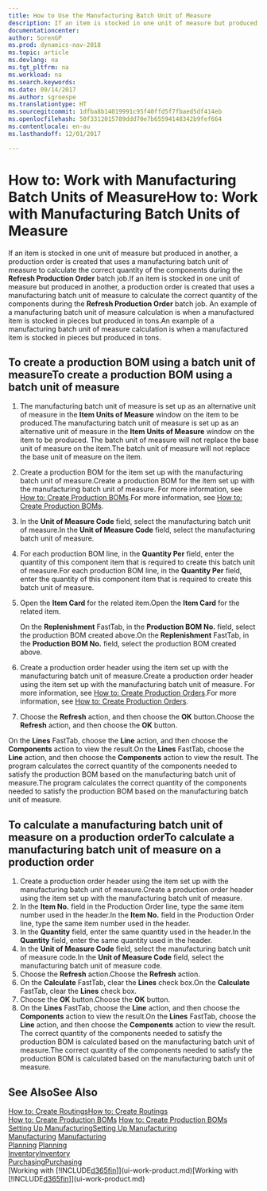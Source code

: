 ```yaml
---
title: How to Use the Manufacturing Batch Unit of Measure
description: If an item is stocked in one unit of measure but produced in another, then the production order must be use a manufacturing batch unit of measure to calculate the correct quantity of components. An example of a manufacturing batch unit of measure calculation is when a manufactured item is stocked in pieces but produced in tons.
documentationcenter: 
author: SorenGP
ms.prod: dynamics-nav-2018
ms.topic: article
ms.devlang: na
ms.tgt_pltfrm: na
ms.workload: na
ms.search.keywords: 
ms.date: 09/14/2017
ms.author: sgroespe
ms.translationtype: HT
ms.sourcegitcommit: 1dfba8b14019991c95f40ffd5f7fbaed5df414eb
ms.openlocfilehash: 50f3312015789ddd70e7b65594148342b9fef664
ms.contentlocale: en-au
ms.lasthandoff: 12/01/2017

---
```

# <a name="how-to-work-with-manufacturing-batch-units-of-measure"></a><span data-ttu-id="869d6-104">How to: Work with Manufacturing Batch Units of Measure</span><span class="sxs-lookup"><span data-stu-id="869d6-104">How to: Work with Manufacturing Batch Units of Measure</span></span>
<span data-ttu-id="869d6-105">If an item is stocked in one unit of measure but produced in another, a production order is created that uses a manufacturing batch unit of measure to calculate the correct quantity of the components during the **Refresh Production Order** batch job.</span><span class="sxs-lookup"><span data-stu-id="869d6-105">If an item is stocked in one unit of measure but produced in another, a production order is created that uses a manufacturing batch unit of measure to calculate the correct quantity of the components during the **Refresh Production Order** batch job.</span></span> <span data-ttu-id="869d6-106">An example of a manufacturing batch unit of measure calculation is when a manufactured item is stocked in pieces but produced in tons.</span><span class="sxs-lookup"><span data-stu-id="869d6-106">An example of a manufacturing batch unit of measure calculation is when a manufactured item is stocked in pieces but produced in tons.</span></span>  

## <a name="to-create-a-production-bom-using-a-batch-unit-of-measure"></a><span data-ttu-id="869d6-107">To create a production BOM using a batch unit of measure</span><span class="sxs-lookup"><span data-stu-id="869d6-107">To create a production BOM using a batch unit of measure</span></span>  
1.  <span data-ttu-id="869d6-108">The manufacturing batch unit of measure is set up as an alternative unit of measure in the **Item Units of Measure** window on the item to be produced.</span><span class="sxs-lookup"><span data-stu-id="869d6-108">The manufacturing batch unit of measure is set up as an alternative unit of measure in the **Item Units of Measure** window on the item to be produced.</span></span> <span data-ttu-id="869d6-109">The batch unit of measure will not replace the base unit of measure on the item.</span><span class="sxs-lookup"><span data-stu-id="869d6-109">The batch unit of measure will not replace the base unit of measure on the item.</span></span>  
2.  <span data-ttu-id="869d6-110">Create a production BOM for the item set up with the manufacturing batch unit of measure.</span><span class="sxs-lookup"><span data-stu-id="869d6-110">Create a production BOM for the item set up with the manufacturing batch unit of measure.</span></span> <span data-ttu-id="869d6-111">For more information, see [How to: Create Production BOMs](production-how-to-create-production-boms.md).</span><span class="sxs-lookup"><span data-stu-id="869d6-111">For more information, see [How to: Create Production BOMs](production-how-to-create-production-boms.md).</span></span>  
3.  <span data-ttu-id="869d6-112">In the **Unit of Measure Code** field, select the manufacturing batch unit of measure.</span><span class="sxs-lookup"><span data-stu-id="869d6-112">In the **Unit of Measure Code** field, select the manufacturing batch unit of measure.</span></span>  
4.  <span data-ttu-id="869d6-113">For each production BOM line, in the **Quantity Per** field, enter the quantity of this component item that is required to create this batch unit of measure.</span><span class="sxs-lookup"><span data-stu-id="869d6-113">For each production BOM line, in the **Quantity Per** field, enter the quantity of this component item that is required to create this batch unit of measure.</span></span>  
5.  <span data-ttu-id="869d6-114">Open the **Item Card** for the related item.</span><span class="sxs-lookup"><span data-stu-id="869d6-114">Open the **Item Card** for the related item.</span></span>  

    <span data-ttu-id="869d6-115">On the **Replenishment** FastTab, in the **Production BOM No.** field, select the production BOM created above.</span><span class="sxs-lookup"><span data-stu-id="869d6-115">On the **Replenishment** FastTab, in the **Production BOM No.** field, select the production BOM created above.</span></span>  
6.  <span data-ttu-id="869d6-116">Create a production order header using the item set up with the manufacturing batch unit of measure.</span><span class="sxs-lookup"><span data-stu-id="869d6-116">Create a production order header using the item set up with the manufacturing batch unit of measure.</span></span> <span data-ttu-id="869d6-117">For more information, see [How to: Create Production Orders](production-how-to-create-production-orders.md).</span><span class="sxs-lookup"><span data-stu-id="869d6-117">For more information, see [How to: Create Production Orders](production-how-to-create-production-orders.md).</span></span>  
7.  <span data-ttu-id="869d6-118">Choose the **Refresh** action, and then choose  the **OK** button.</span><span class="sxs-lookup"><span data-stu-id="869d6-118">Choose the **Refresh** action, and then choose  the **OK** button.</span></span>  

<span data-ttu-id="869d6-119">On the **Lines** FastTab, choose the **Line** action, and then choose the **Components** action to view the result.</span><span class="sxs-lookup"><span data-stu-id="869d6-119">On the **Lines** FastTab, choose the **Line** action, and then choose the **Components** action to view the result.</span></span> <span data-ttu-id="869d6-120">The program calculates the correct quantity of the components needed to satisfy the production BOM based on the manufacturing batch unit of measure.</span><span class="sxs-lookup"><span data-stu-id="869d6-120">The program calculates the correct quantity of the components needed to satisfy the production BOM based on the manufacturing batch unit of measure.</span></span>  

## <a name="to-calculate-a-manufacturing-batch-unit-of-measure-on-a-production-order"></a><span data-ttu-id="869d6-121">To calculate a manufacturing batch unit of measure on a production order</span><span class="sxs-lookup"><span data-stu-id="869d6-121">To calculate a manufacturing batch unit of measure on a production order</span></span>  
1.  <span data-ttu-id="869d6-122">Create a production order header using the item set up with the manufacturing batch unit of measure.</span><span class="sxs-lookup"><span data-stu-id="869d6-122">Create a production order header using the item set up with the manufacturing batch unit of measure.</span></span>  
2.  <span data-ttu-id="869d6-123">In the **Item No.** field in the Production Order line, type the same item number used in the header.</span><span class="sxs-lookup"><span data-stu-id="869d6-123">In the **Item No.** field in the Production Order line, type the same item number used in the header.</span></span>  
3.  <span data-ttu-id="869d6-124">In the **Quantity** field, enter the same quantity used in the header.</span><span class="sxs-lookup"><span data-stu-id="869d6-124">In the **Quantity** field, enter the same quantity used in the header.</span></span>  
4.  <span data-ttu-id="869d6-125">In the **Unit of Measure Code** field, select the manufacturing batch unit of measure code.</span><span class="sxs-lookup"><span data-stu-id="869d6-125">In the **Unit of Measure Code** field, select the manufacturing batch unit of measure code.</span></span>  
5.  <span data-ttu-id="869d6-126">Choose the **Refresh** action.</span><span class="sxs-lookup"><span data-stu-id="869d6-126">Choose the **Refresh** action.</span></span>
6.  <span data-ttu-id="869d6-127">On the **Calculate** FastTab, clear the **Lines** check box.</span><span class="sxs-lookup"><span data-stu-id="869d6-127">On the **Calculate** FastTab, clear the **Lines** check box.</span></span>  
7.  <span data-ttu-id="869d6-128">Choose the **OK** button.</span><span class="sxs-lookup"><span data-stu-id="869d6-128">Choose the **OK** button.</span></span>  
8.  <span data-ttu-id="869d6-129">On the **Lines** FastTab, choose the **Line** action, and then choose the **Components** action to view the result.</span><span class="sxs-lookup"><span data-stu-id="869d6-129">On the **Lines** FastTab, choose the **Line** action, and then choose the **Components** action to view the result.</span></span> <span data-ttu-id="869d6-130">The correct quantity of the components needed to satisfy the production BOM is calculated based on the manufacturing batch unit of measure.</span><span class="sxs-lookup"><span data-stu-id="869d6-130">The correct quantity of the components needed to satisfy the production BOM is calculated based on the manufacturing batch unit of measure.</span></span>  

## <a name="see-also"></a><span data-ttu-id="869d6-131">See Also</span><span class="sxs-lookup"><span data-stu-id="869d6-131">See Also</span></span>  
[<span data-ttu-id="869d6-132">How to: Create Routings</span><span class="sxs-lookup"><span data-stu-id="869d6-132">How to: Create Routings</span></span>](production-how-to-create-routings.md)  
<span data-ttu-id="869d6-133">[How to: Create Production BOMs](production-how-to-create-production-boms.md)   </span><span class="sxs-lookup"><span data-stu-id="869d6-133">[How to: Create Production BOMs](production-how-to-create-production-boms.md)   </span></span>  
[<span data-ttu-id="869d6-134">Setting Up Manufacturing</span><span class="sxs-lookup"><span data-stu-id="869d6-134">Setting Up Manufacturing</span></span>](production-configure-production-processes.md)  
<span data-ttu-id="869d6-135">[Manufacturing](production-manage-manufacturing.md)  </span><span class="sxs-lookup"><span data-stu-id="869d6-135">[Manufacturing](production-manage-manufacturing.md)  </span></span>  
<span data-ttu-id="869d6-136">[Planning](production-planning.md) </span><span class="sxs-lookup"><span data-stu-id="869d6-136">[Planning](production-planning.md) </span></span>  
[<span data-ttu-id="869d6-137">Inventory</span><span class="sxs-lookup"><span data-stu-id="869d6-137">Inventory</span></span>](inventory-manage-inventory.md)  
[<span data-ttu-id="869d6-138">Purchasing</span><span class="sxs-lookup"><span data-stu-id="869d6-138">Purchasing</span></span>](purchasing-manage-purchasing.md)  
<span data-ttu-id="869d6-139">[Working with [!INCLUDE[d365fin](includes/d365fin_md.md)]](ui-work-product.md)</span><span class="sxs-lookup"><span data-stu-id="869d6-139">[Working with [!INCLUDE[d365fin](includes/d365fin_md.md)]](ui-work-product.md)</span></span>  

